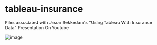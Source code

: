 # tableau-insurance

Files associated with Jason Bekkedam's "Using Tableau With Insurance Data" Presentation On Youtube

![image](https://user-images.githubusercontent.com/77290618/124396250-5f9a6c80-dcd6-11eb-8a53-44a67cdcb863.png)
